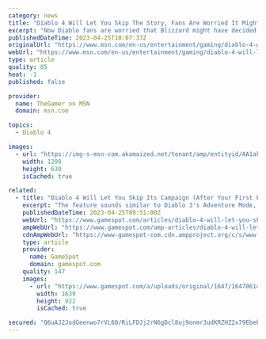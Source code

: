 ```yaml
---
category: news
title: "Diablo 4 Will Let You Skip The Story, Fans Are Worried It Might Not Be Free"
excerpt: "Now Diablo fans are worried that Blizzard might have decided to take a page out of Destiny's playbook. Diablo 4 will have a campaign skip, but whether it'll be free or not has yet to be answered."
publishedDateTime: 2023-04-25T10:07:37Z
originalUrl: "https://www.msn.com/en-us/entertainment/gaming/diablo-4-will-let-you-skip-the-story-fans-are-worried-it-might-not-be-free/ar-AA1akeuN"
webUrl: "https://www.msn.com/en-us/entertainment/gaming/diablo-4-will-let-you-skip-the-story-fans-are-worried-it-might-not-be-free/ar-AA1akeuN"
type: article
quality: 85
heat: -1
published: false

provider:
  name: TheGamer on MSN
  domain: msn.com

topics:
  - Diablo 4

images:
  - url: "https://img-s-msn-com.akamaized.net/tenant/amp/entityid/AA1akrYZ.img?h=630&w=1200&m=6&q=60&o=t&l=f&f=jpg&x=659&y=118"
    width: 1200
    height: 630
    isCached: true

related:
  - title: "Diablo 4 Will Let You Skip Its Campaign (After Your First Playthrough)"
    excerpt: "The feature sounds similar to Diablo 3's Adventure Mode, though there are still details that have yet to be clarified."
    publishedDateTime: 2023-04-25T09:51:00Z
    webUrl: "https://www.gamespot.com/articles/diablo-4-will-let-you-skip-its-campaign-after-your-first-playthrough/1100-6513544/"
    ampWebUrl: "https://www.gamespot.com/amp-articles/diablo-4-will-let-you-skip-its-campaign-after-your-first-playthrough/1100-6513544/"
    cdnAmpWebUrl: "https://www-gamespot-com.cdn.ampproject.org/c/s/www.gamespot.com/amp-articles/diablo-4-will-let-you-skip-its-campaign-after-your-first-playthrough/1100-6513544/"
    type: article
    provider:
      name: GameSpot
      domain: gamespot.com
    quality: 147
    images:
      - url: "https://www.gamespot.com/a/uploads/original/1647/16470614/4129615-diablo4skipcampaignoption.jpg"
        width: 1639
        height: 922
        isCached: true

secured: "Q6uAJ2JodGeenwo7rVL60/RiLFDJj2rN6gDcl8uj9onmr3udKRZHZ2x79EbebHK5NvmSGbmpisRpfuJ6cnysAoM2br+DaN5NXMQETIpu+Chzan2xvvek39m9VyiwU+xcav2xsj2myg5bFp+4x4H/Y2/+oLjcXYWI6i0k+0iyzxFCYuw8L3UqzhuHZVFkOGjqoy+DSrDkRPJAd66DZE9zkRYG1EFz8vAg50oN6np1nLZ2XOVJP3If54ihcIZbrmXnwE4g4TsDe4lXVFgpaHKt/MOf35F4iCkXdUvfw1cliirWoTPuLmFplPp7iVCGj1U/HvdldwNeXTSkce7n01Vl5W1toxSvFXlvig+kR4U5wEA=;P64aeTRlqtcXdJJ7j5iBuA=="
---
```


